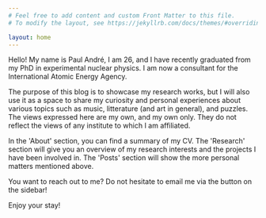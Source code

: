 ```yaml
---
# Feel free to add content and custom Front Matter to this file.
# To modify the layout, see https://jekyllrb.com/docs/themes/#overriding-theme-defaults

layout: home
---
```

Hello! My name is Paul André, I am 26, and I have recently graduated from my PhD in experimental nuclear physics. I am now a consultant for the International Atomic Energy Agency.

The purpose of this blog is to showcase my research works, but I will also use it as a space to share my curiosity and personal experiences about various topics such as music, litterature (and art in general), and puzzles. The views expressed here are my own, and my own only. They do not reflect the views of any institute to which I am affiliated.

In the 'About' section, you can find a summary of my CV. The 'Research' section will give you an overview of my research interests and the projects I have been involved in. The 'Posts' section will show the more personal matters mentioned above.

You want to reach out to me? Do not hesitate to email me via the button on the sidebar!

Enjoy your stay!

